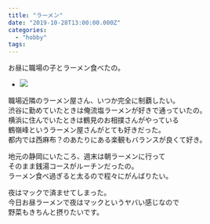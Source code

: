 ```yaml
---
title: "ラーメン"
date: "2019-10-28T13:00:00.000Z"
categories: 
  - "hobby"
tags: 
---
```


お昼に職場の子とラーメン食べたの。

- ![](http://wp.suwa3.me/wp-content/uploads/2019/10/2019-10-28-12-19-352626346460267740793.jpg?w=1024)
    

職場近隣のラーメン屋さん、いつか完全に制覇したい。  
渋谷に勤めていたときは俺流塩ラーメンが好きで通っていたの。  
横浜に住んでいたときは鶴見のお相撲さんがやっている  
鶴嶺峰というラーメン屋さんがとても好きだった。  
都内では西麻布？のあたりにある楽観もバランスが良くて好き。

地元の静岡にいたころ、週末は朝ラーメンに行って  
そのまま銭湯コースがルーチンだったの。  
ラーメン食べ過ぎると太るので程々にがんばりたい。

夜はマックで済ませてしまった。  
今日お昼ラーメンで夜はマックというヤバい感じなので  
野菜もきちんと摂りたいです。
